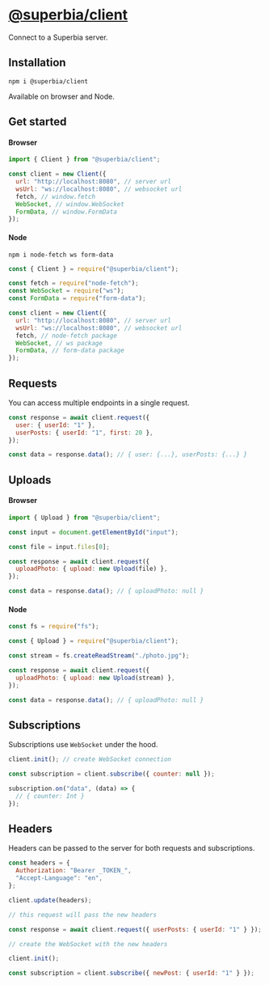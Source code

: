 # [@superbia/client](https://superbia.dev/client)

Connect to a Superbia server.

## Installation

```
npm i @superbia/client
```

Available on browser and Node.

## Get started

#### Browser

```js
import { Client } from "@superbia/client";

const client = new Client({
  url: "http://localhost:8080", // server url
  wsUrl: "ws://localhost:8080", // websocket url
  fetch, // window.fetch
  WebSocket, // window.WebSocket
  FormData, // window.FormData
});
```

#### Node

```
npm i node-fetch ws form-data
```

```js
const { Client } = require("@superbia/client");

const fetch = require("node-fetch");
const WebSocket = require("ws");
const FormData = require("form-data");

const client = new Client({
  url: "http://localhost:8080", // server url
  wsUrl: "ws://localhost:8080", // websocket url
  fetch, // node-fetch package
  WebSocket, // ws package
  FormData, // form-data package
});
```

## Requests

You can access multiple endpoints in a single request.

```js
const response = await client.request({
  user: { userId: "1" },
  userPosts: { userId: "1", first: 20 },
});

const data = response.data(); // { user: {...}, userPosts: {...} }
```

## Uploads

#### Browser

```js
import { Upload } from "@superbia/client";

const input = document.getElementById("input");

const file = input.files[0];

const response = await client.request({
  uploadPhoto: { upload: new Upload(file) },
});

const data = response.data(); // { uploadPhoto: null }
```

#### Node

```js
const fs = require("fs");

const { Upload } = require("@superbia/client");

const stream = fs.createReadStream("./photo.jpg");

const response = await client.request({
  uploadPhoto: { upload: new Upload(stream) },
});

const data = response.data(); // { uploadPhoto: null }
```

## Subscriptions

Subscriptions use `WebSocket` under the hood.

```js
client.init(); // create WebSocket connection

const subscription = client.subscribe({ counter: null });

subscription.on("data", (data) => {
  // { counter: Int }
});
```

## Headers

Headers can be passed to the server for both requests and subscriptions.

```js
const headers = {
  Authorization: "Bearer _TOKEN_",
  "Accept-Language": "en",
};

client.update(headers);

// this request will pass the new headers

const response = await client.request({ userPosts: { userId: "1" } });

// create the WebSocket with the new headers

client.init();

const subscription = client.subscribe({ newPost: { userId: "1" } });
```
